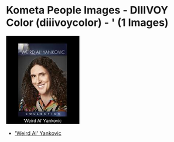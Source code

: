 # Kometa People Images - DIIIVOY Color (diiivoycolor) - ' (1 Images)
![Grid](grid.jpg)

* ['Weird Al' Yankovic](https://raw.githubusercontent.com/kometa-team/People-Images-diiivoycolor/master/'/Images/%27Weird%20Al%27%20Yankovic.jpg)
